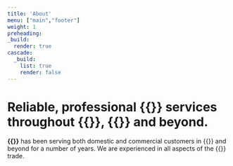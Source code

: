 ```yaml
---
title: 'About'
menu: ["main","footer"]
weight: 1
preheading: 
_build:
  render: true
cascade:
  _build:
    list: true
    render: false
---
```


# Reliable, professional **{{<industry>}} services** throughout **{{<towncity>}}**, {{<county>}} and beyond.

**{{<company>}}** has been serving both domestic and commercial customers in {{<towncity>}} and beyond for a number of years. We are experienced in all aspects of the {{<industry>}} trade.
